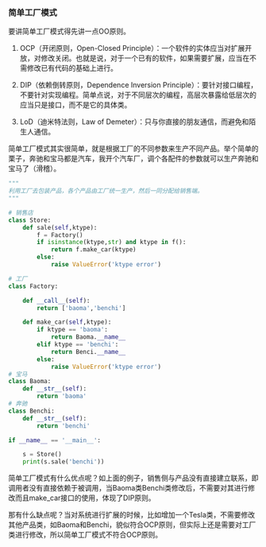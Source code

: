 ### 简单工厂模式

要讲简单工厂模式得先讲一点OO原则。

1. OCP（开闭原则，Open-Closed Principle）：一个软件的实体应当对扩展开放，对修改关闭。也就是说，对于一个已有的软件，如果需要扩展，应当在不需修改已有代码的基础上进行。


2. DIP（依赖倒转原则，Dependence Inversion Principle）：要针对接口编程，不要针对实现编程。简单点说，对于不同层次的编程，高层次暴露给低层次的应当只是接口，而不是它的具体类。


3. LoD（迪米特法则，Law of Demeter）：只与你直接的朋友通信，而避免和陌生人通信。

简单工厂模式其实很简单，就是根据工厂的不同参数来生产不同产品。举个简单的栗子，奔驰和宝马都是汽车，我开个汽车厂，调个各配件的参数就可以生产奔驰和宝马了（滑稽）。

```python
"""
利用工厂去包装产品，各个产品由工厂统一生产，然后一同分配给销售端。
"""

# 销售店
class Store:
    def sale(self,ktype):
        f = Factory()
        if isinstance(ktype,str) and ktype in f():
            return f.make_car(ktype)
        else:
            raise ValueError('ktype error')

# 工厂
class Factory:

    def __call__(self):
        return ['baoma','benchi']

    def make_car(self,ktype):
        if ktype == 'baoma':
            return Baoma.__name__
        elif ktype == 'benchi':
            return Benci.__name__
        else:
            raise ValueError('ktype error')
# 宝马
class Baoma:
    def __str__(self):
        return 'baoma'
# 奔驰
class Benchi:
    def __str__(self):
        return 'benchi'

if __name__ == '__main__':

    s = Store()
    print(s.sale('benchi'))
```

简单工厂模式有什么优点呢？如上面的例子，销售侧与产品没有直接建立联系，即调用者没有直接依赖于被调用，当Baoma类Benchi类修改后，不需要对其进行修改而且make_car接口的使用，体现了DIP原则。   

那有什么缺点呢？当对系统进行扩展的时候，比如增加一个Tesla类，不需要修改其他产品类，如Baoma和Benchi，貌似符合OCP原则，但实际上还是需要对工厂类进行修改，所以简单工厂模式不符合OCP原则。                                                            



